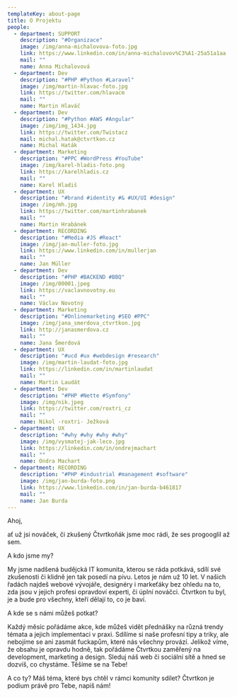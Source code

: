 ```yaml
---
templateKey: about-page
title: O Projektu
people:
  - department: SUPPORT
    description: "#Organizace"
    image: /img/anna-michalovova-foto.jpg
    link: https://www.linkedin.com/in/anna-michalovov%C3%A1-25a51a1aa
    mail: ""
    name: Anna Michalovová
  - department: Dev
    description: "#PHP #Python #Laravel"
    image: /img/martin-hlavac-foto.jpg
    link: https://twitter.com/hlavacm
    mail: ""
    name: Martin Hlaváč
  - department: Dev
    description: "#Python #AWS #Angular"
    image: /img/img_1434.jpg
    link: https://twitter.com/Twistacz
    mail: michal.hatak@ctvrtkon.cz
    name: Michal Haták
  - department: Marketing
    description: "#PPC #WordPress #YouTube"
    image: /img/karel-hladis-foto.png
    link: https://karelhladis.cz
    mail: ""
    name: Karel Hladiš
  - department: UX
    description: "#brand #identity #& #UX/UI #design"
    image: /img/mh.jpg
    link: https://twitter.com/martinhrabanek
    mail: ""
    name: Martin Hrabánek
  - department: RECORDING
    description: "#Media #JS #React"
    image: /img/jan-muller-foto.jpg
    link: https://www.linkedin.com/in/mullerjan
    mail: ""
    name: Jan Müller
  - department: Dev
    description: "#PHP #BACKEND #BBQ"
    image: /img/00001.jpeg
    link: https://vaclavnovotny.eu
    mail: ""
    name: Václav Novotný
  - department: Marketing
    description: "#Onlinemarketing #SEO #PPC"
    image: /img/jana_smerdova_ctvrtkon.jpg
    link: http://janasmerdova.cz
    mail: ""
    name: Jana Šmerdová
  - department: UX
    description: "#ucd #ux #webdesign #research"
    image: /img/martin-laudat-foto.jpg
    link: https://linkedin.com/in/martinlaudat
    mail: ""
    name: Martin Laudát
  - department: Dev
    description: "#PHP #Nette #Symfony"
    image: /img/nik.jpeg
    link: https://twitter.com/roxtri_cz
    mail: ""
    name: Nikol -roxtri- Ježková
  - department: UX
    description: "#why #why #why #why"
    image: /img/vysmatej-jak-leco.jpg
    link: https://linkedin.com/in/ondrejmachart
    mail: ""
    name: Ondra Machart
  - department: RECORDING
    description: "#PHP #industrial #management #software"
    image: /img/jan-burda-foto.png
    link: https://www.linkedin.com/in/jan-burda-b461817
    mail: ""
    name: Jan Burda
---
```

Ahoj,

ať už jsi nováček, či zkušený Čtvrtkoňák jsme moc rádi, že ses progooglil až sem.

A kdo jsme my?

My jsme nadšená budějcká IT komunita, kterou se ráda potkává, sdílí své zkušenosti či klidně jen tak posedí na pivu. Letos je nám už 10 let. V našich řadách najdeš webové vývojáře, designéry i markeťáky bez ohledu na to, zda jsou v jejich profesi opravdoví experti, či úplní nováčci. Čtvrtkon tu byl, je a bude pro všechny, kteří dělají to, co je baví.

A kde se s námi můžeš potkat?

Každý měsíc pořádáme akce, kde můžeš vidět přednášky na různá trendy témata a jejich implementaci v praxi. Sdílíme si naše profesní tipy a triky, ale nebojíme se ani zasmát fuckapům, které nás všechny provází. Jelikož víme, že obsahu je opravdu hodně, tak pořádáme Čtvrtkou zaměřený na development, marketing a design. Sleduj náš web či sociální sítě a hned se dozvíš, co chystáme. Těšíme se na Tebe!

A co ty? Máš téma, které bys chtěl v rámci komunity sdílet? Čtvrtkon je podium právě pro Tebe, napiš nám!